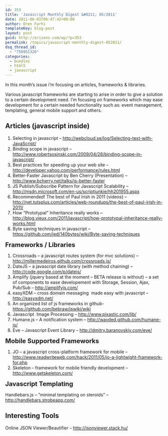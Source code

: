 ```yaml
---
id: 353
title: 'Javascript Monthly Digest &#8211; 05/2011'
date: 2011-06-01T06:47:42+00:00
author: Oren Farhi 
templateKey: blog-post
layout: post
guid: http://orizens.com/wp/?p=353
permalink: /topics/javascript-monthly-digest-052011/
dsq_thread_id:
  - "756951326"
categories:
  - bundles
  - html5
  - javascript
---
```

In this month’s issue i’m focusing on articles, frameworks & libraries.
  
Various javascript frameworks are starting to arise in order to give a solution to a certain development need. I’m focusing on frameworks which may ease development for a certain needed functionality such as: event management, templating, general mobile support and others.
  
<!--more-->


  




## Articles (javascript inside)

  1. Selecting in javascript &#8211; <http://webcloud.se/log/Selecting-text-with-JavaScript/>
  2. Binding scope in javascript &#8211; <http://www.robertsosinski.com/2009/04/28/binding-scope-in-javascript/>
  3. Best practices for speeding up your web site &#8211; <http://developer.yahoo.com/performance/rules.html>
  4. Better-Faster Javascript by Ben Cherry (Presentation) &#8211; <http://www.bcherry.net/talks/js-better-faster>
  5. JS Publish/Subscribe Pattern for Javascript Scalability &#8211; <http://msdn.microsoft.com/en-us/scriptjunkie/hh201955.aspx>
  6. Recommended! The best of Paul Irish in 2011 (videos) &#8211; <http://net.tutsplus.com/articles/web-roundups/the-best-of-paul-irish-in-2011/>
  7. How “Prototypal” Inheritance really works &#8211; <http://blog.vjeux.com/2011/javascript/how-prototypal-inheritance-really-works.html>
  8. Byte saving techniques in javascript &#8211; <https://github.com/jed/140bytes/wiki/Byte-saving-techniques>

<!--more-->


  



  
<span style="font-size: 20px; font-weight: bold;">Frameworks / Libraries</span>

  1. Crossroads &#8211; a javascript routes system (for mvc solutions) &#8211; <http://millermedeiros.github.com/crossroads.js/>
  2. DateJS &#8211; a javascript date library (with method chaining) &#8211; <http://code.google.com/p/datejs/>
  3. Amplify (jquery based at the moment &#8211; BETA release is without) &#8211; a set of components to ease developement with Storage, Session, Ajax, Pub/Sub &#8211; <http://amplifyjs.com/>
  4. easyXDM &#8211; cross domain messaging  made easy with javascript &#8211; <http://easyxdm.net/>
  5. An organized list of js frameworks in github- <https://github.com/bebraw/jswiki/wiki>
  6. Javascript  Image Processing &#8211; <http://www.pixastic.com/lib/>
  7. Humane.js &#8211; A notification system &#8211; <http://wavded.github.com/humane-js/>
  8. Eve &#8211; Javascript Event Library &#8211; <http://dmitry.baranovskiy.com/eve/>

<span style="font-size: 20px; font-weight: bold;">Mobile Supported Frameworks</span>

  1. JO &#8211; a javascript cross-platform framework for mobile &#8211; <http://www.readwriteweb.com/hack/2011/05/jo-a-lightwight-framework-for.php>
  2. Skeleton &#8211; framework for mobile friendly development &#8211; <http://www.getskeleton.com/>

<span style="font-size: 20px; font-weight: bold;">Javascript Templating</span>

Handlebars.js &#8211; ”minimal templating on steroids” &#8211; <http://handlebars.strobeapp.com/>

## Interesting Tools

Online JSON Viewer/Beautifier &#8211; <http://jsonviewer.stack.hu/>

&nbsp;